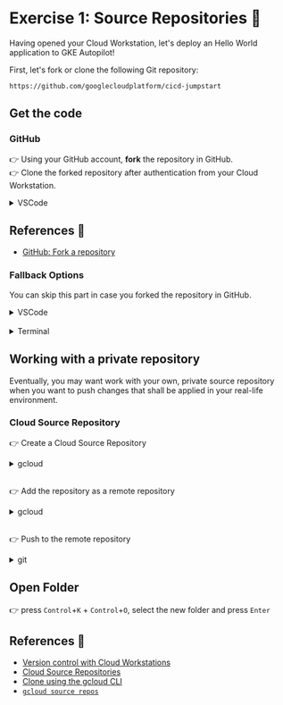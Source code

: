 # Exercise 1: Source Repositories 📝

Having opened your Cloud Workstation, let's deploy an Hello World application to GKE Autopilot!

First, let's fork or clone the following Git repository:

```
https://github.com/googlecloudplatform/cicd-jumpstart
```

## Get the code

### GitHub

👉 Using your GitHub account, **fork** the repository in GitHub.  
👉 Clone the forked repository after authentication from your Cloud Workstation.

<details>
<summary>VSCode</summary>

- press `Control`+`Shift`+`P`
- type `git.clone` and press `Enter`
- select `Clone from GitHub`
- enter the name of the forked repository
- authenticate @ GitHub
</details>

## References 🔗

- [GitHub: Fork a repository](https://docs.github.com/en/pull-requests/collaborating-with-pull-requests/working-with-forks/fork-a-repo)

### Fallback Options

You can skip this part in case you forked the repository in GitHub.

<details>
<summary>VSCode</summary>

- press `Control`+`Shift`+`P`
- type `git.clone` and press `Enter`
- select a folder and/or press `Enter`
- `Open` the cloned repository
</details><br/>

<details>
<summary>Terminal</summary>

👉 press `Control`+`Shift`+<code>`</code>

```sh
git clone https://github.com/googlecloudplatform/cicd-jumpstart
```

#### References 🔗

- [git-clone](https://git-scm.com/docs/git-clone)
</details>

## Working with a private repository

Eventually, you may want work with your own, private source repository when you want to push changes that shall be applied in your real-life environment.

### Cloud Source Repository

👉 Create a Cloud Source Repository

<details>
<summary>gcloud</summary>

```sh
gcloud source repos create $CSR_REPO_NAME
```

- Use `$CSR_REPO_NAME` for the name of the repository.
- Specify the `--project` option to explicitly select a GCP project which may not be the active one.
</details><br/>

👉 Add the repository as a remote repository

<details>
<summary>gcloud</summary>

```sh
export CSR_REPO_URL=$(gcloud source repos describe $CSR_REPO_NAME | grep "url:" | sed -e 's/url: //')
git remote add google $CSR_REPO_URL
```
</details><br/>

👉 Push to the remote repository

<details>
<summary>git</summary>

```sh
git push --all google
```
</details>


## Open Folder

👉 press `Control`+`K` + `Control`+`O`, select the new folder and press `Enter`

## References 🔗

- [Version control with Cloud Workstations](https://cloud.google.com/workstations/docs/version-control#clone_a_repository)
- [Cloud Source Repositories](https://cloud.google.com/source-repositories)
- [Clone using the gcloud CLI](https://cloud.google.com/source-repositories/docs/cloning-repositories#clone-using-the-cloud-sdk)
- [`gcloud source repos`](https://cloud.google.com/sdk/gcloud/reference/source/repos)
